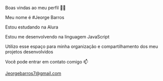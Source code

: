 Boas vindas ao meu perfil 💙💙

Meu nome é #Jeorge Barros

Estou estudando na Alura

Estou me desenvolvendo na linguagem JavaScript

Utilizo esse espaço para minha organização e compartilhamento dos meu projetos desenvolvidos

Você pode entrar em contato comigo 📫

Jeorgebarros7@gmail.com

